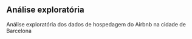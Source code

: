 ## Análise exploratória
Análise exploratória dos dados de hospedagem do Airbnb na cidade de Barcelona 
